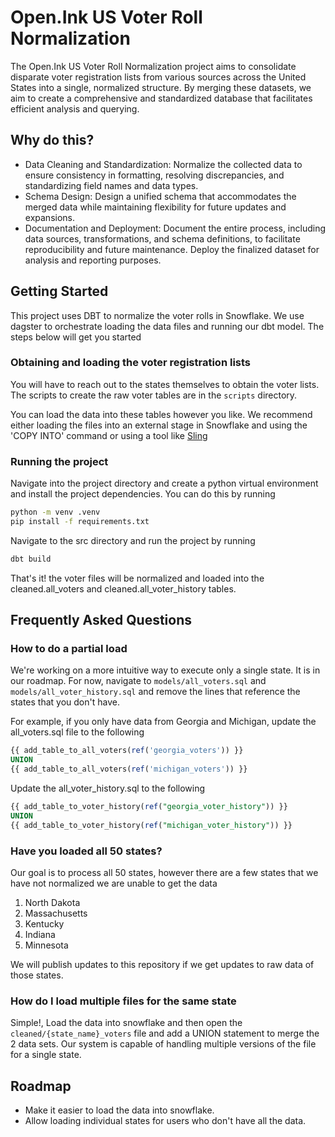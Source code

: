# Open.Ink US Voter Roll Normalization

The Open.Ink US Voter Roll Normalization project aims to consolidate
disparate voter registration lists from various sources across
the United States into a single, normalized structure.
By merging these datasets, we aim to create a comprehensive and standardized
database that facilitates efficient analysis and querying.

## Why do this?

- Data Cleaning and Standardization: Normalize the collected data to ensure consistency in formatting, resolving
  discrepancies, and standardizing field names and data types.
- Schema Design: Design a unified schema that accommodates the merged data while maintaining flexibility for future
  updates and expansions.
- Documentation and Deployment: Document the entire process, including data sources, transformations, and schema
  definitions, to facilitate reproducibility and future maintenance. Deploy the finalized dataset for analysis and
  reporting purposes.

## Getting Started

This project uses DBT to normalize the voter rolls in Snowflake. We use dagster to orchestrate loading
the data files and running our dbt model. The steps below will get you started

### Obtaining and loading the voter registration lists

You will have to reach out to the states themselves to obtain the voter lists. The scripts to create the
raw voter tables are in the `scripts` directory.

You can load the data into these tables however you like. We recommend either loading the files
into an external stage in Snowflake and using the 'COPY INTO' command or using a tool
like [Sling](https://slingdata.io/)

### Running the project

Navigate into the project directory and create a python virtual environment and install the project dependencies.
You can do this by running

```bash
python -m venv .venv
pip install -f requirements.txt
```

Navigate to the src directory and run the project by running

```bash
dbt build
```

That's it! the voter files will be normalized and loaded into the cleaned.all_voters and cleaned.all_voter_history
tables.

## Frequently Asked Questions

### How to do a partial load

We're working on a more intuitive way to execute only a single state. It is in our roadmap. For now, navigate
to `models/all_voters.sql` and `models/all_voter_history.sql` and remove the lines that reference the states that you
don't have.

For example, if you only have data from Georgia and Michigan, update the all_voters.sql file to the following

```sql
{{ add_table_to_all_voters(ref('georgia_voters')) }}
UNION
{{ add_table_to_all_voters(ref('michigan_voters')) }}
```

Update the all_voter_history.sql to the following

```sql
{{ add_table_to_voter_history(ref("georgia_voter_history")) }}
UNION
{{ add_table_to_voter_history(ref("michigan_voter_history")) }}
```

### Have you loaded all 50 states?

Our goal is to process all 50 states, however there are a few states that we have not normalized
we are unable to get the data

1. North Dakota
2. Massachusetts
3. Kentucky
4. Indiana
5. Minnesota

We will publish updates to this repository if we get updates to raw data of those states.

### How do I load multiple files for the same state

Simple!, Load the data into snowflake and then open the `cleaned/{state_name}_voters` file and add a UNION statement to
merge the 2 data sets. Our system is capable of handling multiple versions of the file for a single state.

## Roadmap

- Make it easier to load the data into snowflake.
- Allow loading individual states for users who don't have all the data.